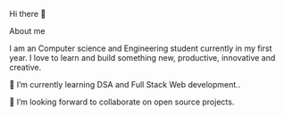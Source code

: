 Hi there 👋

About me

I am an Computer science and Engineering student currently in my first year. I love to learn and build something new, productive, innovative and creative.

🌱 I’m currently learning DSA and Full Stack Web development..


👯 I’m looking forward to collaborate on open source projects.
